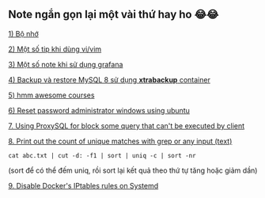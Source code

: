 ## Note ngắn gọn lại một vài thứ hay ho  😂😂 

[1) Bộ nhớ](./1.Bo_nho.md)

[2) Một số tip khi dùng vi/vim](./2.Tips_with_vim.md)

[3) Một số note khi sử dụng grafana](./3.Notes_for_use_Grafana.md)

[4) Backup và restore MySQL 8 sử dụng **xtrabackup** container](./4.Backup_and_Restore_on_MySQL8.md)

[5) hmm awesome courses](http://dl.liansec.net/srv1)

[6) Reset password administrator windows using ubuntu]( https://www.top-password.com/blog/how-to-reset-windows-password-with-ubuntu-for-free/ )

[7. Using ProxySQL for block some query that can't be executed by client]( https://proxysql.com/documentation/proxysql-read-write-split-howto/ )

[8. Print out the count of unique matches with grep or any input (text)](https://stackoverflow.com/questions/10301063/how-do-i-print-out-the-count-of-unique-matches-with-grep)

  ```
  cat abc.txt | cut -d: -f1 | sort | uniq -c | sort -nr
  ```
  
  (sort để có thể đếm uniq, rồi sort lại kết quả theo thứ tự tăng hoặc giảm dần)

[9. Disable Docker's IPtables rules on Systemd](https://linuxconfig.org/how-to-disable-docker-s-iptables-on-systemd-linux-systems)
